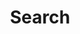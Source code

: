 ---
title: "Search"
description : "This is the search page for this website."
sitemap:
  priority : 0.1
layout: "search"
---